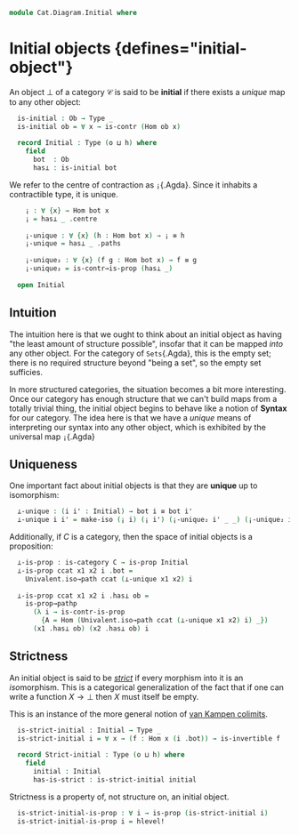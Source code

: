 <!--
```agda
open import Cat.Prelude

import Cat.Morphism
```
-->

```agda
module Cat.Diagram.Initial where
```

<!--
```agda
module _ {o h} (C : Precategory o h) where
  open Cat.Morphism C
```
-->

# Initial objects {defines="initial-object"}

An object $\bot$ of a category $\mathcal{C}$ is said to be **initial**
if there exists a _unique_ map to any other object:

```agda
  is-initial : Ob → Type _
  is-initial ob = ∀ x → is-contr (Hom ob x)
  
  record Initial : Type (o ⊔ h) where
    field
      bot  : Ob
      has⊥ : is-initial bot
```

We refer to the centre of contraction as `¡`{.Agda}. Since it inhabits a
contractible type, it is unique.

```agda
    ¡ : ∀ {x} → Hom bot x
    ¡ = has⊥ _ .centre
  
    ¡-unique : ∀ {x} (h : Hom bot x) → ¡ ≡ h
    ¡-unique = has⊥ _ .paths
  
    ¡-unique₂ : ∀ {x} (f g : Hom bot x) → f ≡ g
    ¡-unique₂ = is-contr→is-prop (has⊥ _)
  
  open Initial
```

## Intuition

The intuition here is that we ought to think about an initial object as
having "the least amount of structure possible", insofar that it can be
mapped _into_ any other object. For the category of `Sets`{.Agda}, this
is the empty set; there is no required structure beyond "being a set",
so the empty set sufficies.

<!--
[TODO: Reed M, 15/02/2022] Link to the categories in question
(once the exist!)
-->

In more structured categories, the situation becomes a bit more
interesting. Once our category has enough structure that we can't build
maps from a totally trivial thing, the initial object begins to behave
like a notion of **Syntax** for our category.  The idea here is that we
have a _unique_ means of interpreting our syntax into any other object,
which is exhibited by the universal map `¡`{.Agda}

## Uniqueness

One important fact about initial objects is that they are **unique** up
to isomorphism:

```agda
  ⊥-unique : (i i' : Initial) → bot i ≅ bot i'
  ⊥-unique i i' = make-iso (¡ i) (¡ i') (¡-unique₂ i' _ _) (¡-unique₂ i _ _)
```

Additionally, if $C$ is a category, then the space of initial objects is
a proposition:

```agda
  ⊥-is-prop : is-category C → is-prop Initial
  ⊥-is-prop ccat x1 x2 i .bot =
    Univalent.iso→path ccat (⊥-unique x1 x2) i
  
  ⊥-is-prop ccat x1 x2 i .has⊥ ob =
    is-prop→pathp
      (λ i → is-contr-is-prop
        {A = Hom (Univalent.iso→path ccat (⊥-unique x1 x2) i) _})
      (x1 .has⊥ ob) (x2 .has⊥ ob) i
```

## Strictness

An initial object is said to be *[strict]* if every morphism into it is an *iso*morphism.
This is a categorical generalization of the fact that if one can write a function $X \to \bot$ then $X$ must itself be empty.

This is an instance of the more general notion of [van Kampen colimits].

[strict]: https://ncatlab.org/nlab/show/strict+initial+object
[van Kampen colimits]: https://ncatlab.org/nlab/show/van+Kampen+colimit


```agda
  is-strict-initial : Initial → Type _
  is-strict-initial i = ∀ x → (f : Hom x (i .bot)) → is-invertible f
  
  record Strict-initial : Type (o ⊔ h) where
    field
      initial : Initial
      has-is-strict : is-strict-initial initial
```

Strictness is a property of, not structure on, an initial object.

```agda
  is-strict-initial-is-prop : ∀ i → is-prop (is-strict-initial i)
  is-strict-initial-is-prop i = hlevel!
```

<!--
```agda
module _ {o h} {C : Precategory o h} where
  open Cat.Morphism C
  private unquoteDecl eqv = declare-record-iso eqv (quote Initial) 

  Extensional-Initial
    : ∀ {ℓr}
    → ⦃ sa : Extensional Ob ℓr ⦄
    → Extensional (Initial C) ℓr
  Extensional-Initial ⦃ sa ⦄ =
    embedding→extensional
      (Iso→Embedding eqv ∙emb (fst , Subset-proj-embedding hlevel!))
      sa

  instance
    Extensionality-Initial : Extensionality (Initial C)
    Extensionality-Initial = record { lemma = quote Extensional-Initial }
```
-->
